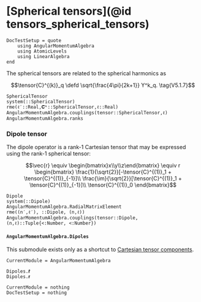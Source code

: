 # [Spherical tensors](@id tensors_spherical_tensors)

```@meta
DocTestSetup = quote
    using AngularMomentumAlgebra
    using AtomicLevels
    using LinearAlgebra
end
```

The spherical tensors are related to the spherical harmonics as

```math
\tensor{C}^{(k)}_q \defd
\sqrt{\frac{4\pi}{2k+1}}
Y^k_q.
\tag{V5.1.7}
```

```@docs
SphericalTensor
system(::SphericalTensor)
rme(ℓ′::Real,𝐂̂ᵏ::SphericalTensor,ℓ::Real)
AngularMomentumAlgebra.couplings(tensor::SphericalTensor,ℓ)
AngularMomentumAlgebra.ranks
```

### Dipole tensor

The dipole operator is a rank-1 Cartesian tensor that may be expressed
using the rank-1 spherical tensor:

```math
\vec{r} \equiv
\begin{bmatrix}x\\y\\z\end{bmatrix}
\equiv
r
\begin{bmatrix}
\frac{1}{\sqrt{2}}[-\tensor{C}^{(1)}_1 + \tensor{C}^{(1)}_{-1}]\\
\frac{\im}{\sqrt{2}}[\tensor{C}^{(1)}_1 + \tensor{C}^{(1)}_{-1}]\\
\tensor{C}^{(1)}_0
\end{bmatrix}
```

```@docs
Dipole
system(::Dipole)
AngularMomentumAlgebra.RadialMatrixElement
rme((n′,ℓ′), ::Dipole, (n,ℓ))
AngularMomentumAlgebra.couplings(tensor::Dipole, (n,ℓ)::Tuple{<:Number, <:Number})
```

#### `AngularMomentumAlgebra.Dipoles`

This submodule exists only as a shortcut to [Cartesian tensor
components](@ref).

```@meta
CurrentModule = AngularMomentumAlgebra
```

```@docs
Dipoles.𝐫̂
Dipoles.𝐫
```

```@meta
CurrentModule = nothing
DocTestSetup = nothing
```
